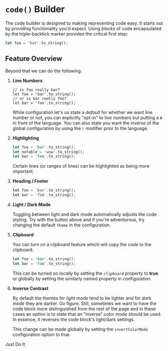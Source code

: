 # `code()` Builder

The code builder is designed to making representing code easy. It starts out by providing functionality you'd expect. Using _blocks_ of code encapsulated by the triple-backtick marker provides the critical first step:

```rust
let foo = 'bar'.to_string();
```

## Feature Overview

Beyond that we can do the following:

1. **Line Numbers**

    ```#rust
    // is foo really bar?
    let foo = 'bar'.to_string();
    // or is bar really foo?
    let bar = 'foo'.to_string();
    ```

    While configuration let's us state a _default_ for whether we want line number or not, you can explicitly "opt-in" to line numbers but putting a `#` in front of the language. You can also state you want the _inverse_ of the global configuration by using the `!` modifier prior to the language.

2. **Highlighting**

    ```rust highlight=2
    let foo = 'bar'.to_string();
    let notable = 'wow'.to_string();
    let bar = 'foo'.to_string();
    ```

    Certain lines (or ranges of lines) can be highlighted as being more important.

3. **Heading / Footer**

    ```rust {"heading": "Rust by Example", "footer": "bullshit in, bullshit out"}
    let foo = 'bar'.to_string();
    let bar = 'foo'.to_string();
    ```

4. **Light / Dark Mode**

    Toggling between light and dark mode automatically adjusts the code styling. Try with the button above and if you're adventurous, try changing the default `theme` in the configuration.

5. **Clipboard**

    You can turn on a clipboard feature which will copy the code to the clipboard.

    ```rust {"clipboard": true }
    let foo = 'bar'.to_string();
    let bar = 'foo'.to_string();
    ```

    This can be turned on _locally_ by setting the `clipboard` property to **true** or globally by setting the similarly named property in configuration.

6. **Inverse Contrast**

    By default the themes for _light mode_ tend to be lighter and for _dark mode_ they are darker. Go figure. Still, sometimes we want to have the code block more distinguished from the rest of the page and in these cases an option is to state that an "inverse" color mode should be used. In essence, it reverses the code block's light/dark settings.

    This change can be made globally by setting the `invertColorMode` configuration option to true.

<div @click="copyToClipboard('foobar')">Just Do It</div>
